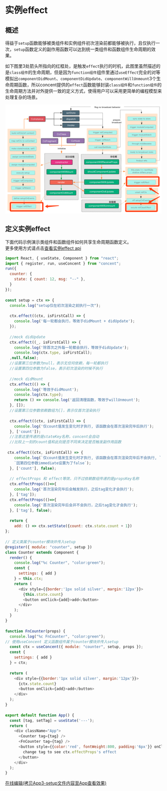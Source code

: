 # 实例effect

## 概述
得益于`setup`函数能够被类组件和实例组件初次渲染前都能够被执行，且仅执行一次，`setup`函数定义的副作用函数可以达到统一类组件和函数组件生命周期的效果。   

如下图里3处箭头所指向的红框处，是触发`effect`执行的时机，此图里虽然描述的是`class组件`的生命周期，但是因为`function组件`组件里通过`useEffect`完全的对等模拟出`componentDidMount`、`componentDidUpdate`、`componentWillUnmount`3个生命周期函数，所以concent提供的`effect`函数能够封装`class组件`和`function组件`的生命周期方法并对外提供一致的定义方式，使得用户可以采用更简单的编程模型来处理复杂的场景。


![ref-watch](/img/ref-effect-attention.png)

## 定义实例effect
下面代码示例演示类组件和函数组件如何共享生命周期函数定义。  
更多使用方式请点击[查看实例effect api](/api/ref-effect)
```js
import React, { useState, Component } from "react";
import { register, run, useConcent } from "concent";
run({
  counter: {
    state: { count: 12, msg: "--" },
  }
});

const setup = ctx => {
  console.log("setup仅在初次渲染之前执行一次");

  ctx.effect((ctx, isFirstCall) => {
    console.log('每一轮都会执行，等效于didMount + didUpdate');
  });

  //mock didUpdate
  ctx.effect((_, isFirstCall) => {
    console.log('除首次之外每一轮都会执行，等效于didUpdate');
    console.log(ctx.type, isFirstCall);
  ,null,false);
  //设置第三位参数为null，表示无任何依赖，每一轮都执行
  //设置第四位参数为false，表示初次渲染的时候不执行

  //mock didMount
  ctx.effect(() => {
    console.log('等效于didMount');
    console.log(ctx.type);
    return () => console.log('返回清理函数，等效于willUnmount');
  }, []);
  //设置第三位参数依赖数组为[]，表示仅首次渲染执行

  ctx.effect((ctx, isFirstCall) => {
    console.log('仅count值发生变化时才执行, 该函数会在首次渲染完毕后执行');
  }, ['count']);
  //注意这里传递的是stateKey名称，concent会自动
  //比较上一刻的count值和此刻是否不同来决定是否触发副作用函数

 ctx.effect((ctx, isFirstCall) => {
    console.log(`仅count值发生变化时才执行, 该函数会在首次渲染完毕后不会执行, ` +
    `因第四位参数immediate设置为了false`);
  }, ['count'], false);

  // effectProps 和 effect等效，只不过依赖数组传递的是propsKey名称
  ctx.effectProps(()=>{
    console.log('首次渲染完毕后会触发执行，之后tag变化才会执行');
  }, ['tag']);
  ctx.effectProps(()=>{
    console.log('首次渲染完毕后会并不会执行，之后tag变化才会执行');
  }, ['tag'], false);

  return {
    add: () => ctx.setState({count: ctx.state.count + 1})
};

// 定义类属于counter模块并传入setup
@register({ module: "counter", setup })
class Counter extends Component {
  render() {
    console.log("%c Counter", "color:green");
    const {
      settings: { add }
    } = this.ctx;
    return (
      <div style={{border:'1px solid silver', margin:'12px'}}>
        {this.state.count}
        <button onClick={add}>add</button>
      </div>
    );
  }
}

function FnCounter(props) {
  console.log("%c FnCounter", "color:green");
// 使用useConcent 定义函数组件属于counter模块并传入setup
  const ctx = useConcent({ module: "counter", setup, props });
  const {
    settings: { add }
  } = ctx;

  return (
    <div style={{border:'1px solid silver', margin:'12px'}}>
      {ctx.state.count}
      <button onClick={add}>add</button>
    </div>
  );
}

export default function App() {
  const [tag, setTag] = useState('---');
  return (
    <div className="App">
      <Counter tag={tag} />
      <FnCounter tag={tag} />
      <button style={{color:'red', fontWeight:800, padding:'6px'}} onClick={()=>setTag(Date.now())}>
        change tag to see ctx.effectProps's effect
      </button>
    </div>
  );
}

```


<a target="blink" class="seeDemoCodeOfArticle" style="background-image:/img/edit-on-codesandbox.png"
href="https://codesandbox.io/s/concent-guide-xvcej">在线编辑(拷贝App3-setup文件内容至App查看效果)</a>      



